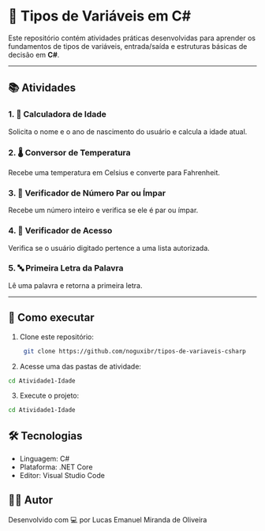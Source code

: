 # 🧠 Tipos de Variáveis em C#

Este repositório contém atividades práticas desenvolvidas para aprender os fundamentos de tipos de variáveis, entrada/saída e estruturas básicas de decisão em **C#**.

---

## 📚 Atividades

### 1. 🧮 Calculadora de Idade
Solicita o nome e o ano de nascimento do usuário e calcula a idade atual.

### 2. 🌡️ Conversor de Temperatura
Recebe uma temperatura em Celsius e converte para Fahrenheit.

### 3. 🔢 Verificador de Número Par ou Ímpar
Recebe um número inteiro e verifica se ele é par ou ímpar.

### 4. 🔐 Verificador de Acesso
Verifica se o usuário digitado pertence a uma lista autorizada.

### 5. 🔤 Primeira Letra da Palavra
Lê uma palavra e retorna a primeira letra.

---

## 🚀 Como executar

1. Clone este repositório:
   ```bash
    git clone https://github.com/noguxibr/tipos-de-variaveis-csharp
   ```
2.  Acesse uma das pastas de atividade:
   ```bash
  cd Atividade1-Idade
   ```
3.  Execute o projeto:
   ```bash
   cd Atividade1-Idade
   ```

## 🛠️ Tecnologias

- Linguagem: C#
- Plataforma: .NET Core
- Editor: Visual Studio Code

## 👨‍💻 Autor

Desenvolvido com 💻 por Lucas Emanuel Miranda de Oliveira
